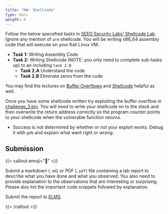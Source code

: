 ```yaml
---
title: "HW: Shellcode"
type: docs
weight: 4
---
```


Follow the below specefied tasks in
[SEED Security Labs' Shellcode Lab](https://seedsecuritylabs.org/Labs_20.04/Files/Shellcode/Shellcode.pdf).
Ignore any mention of `arm` shellcode. You will be writing x86_64 assembly code
that will execute on your Kali Linux VM.

- **Task 1:** Writing Assembly Code
- **Task 2:** Writing Shellcode (NOTE: you only need to complete sub-tasks up)
  to an including `task 2.B`
  - **Task 2.A** Understand the code
  - **Task 2.B** Eliminate zeros from the code

You may find the lectures on [Buffer Overflows](Buffer_Overflow_Slides.pdf) and
[Shellcode](Shellcode_Slides.pdf) helpful as well.

Once you have some shellcode written try exploiting the buffer overflow in
[challenge_3.bin](../lab-1/challenge_3.bin). You will need to write your
shellcode on to the stack and then overwrite the return address correctly so the
program counter points to your shellcode when the vulnerable function returns.

- Success is not determined by whether or not your exploit works. Debug it with
  `gdb` and explain what went right or wrong.

## Submission

{{< callout emoji="📝" >}}

Submit a markdown (`.md`) or PDF (`.pdf`) file containing a lab report to
describe what you have done and what you observed. You also need to provide
explanation to the observations that are interesting or surprising. Please also
list the important code snippets followed by explanation.

Submit the report to
[ELMS](https://umd.instructure.com/courses/1374508/assignments).

{{< /callout >}}
